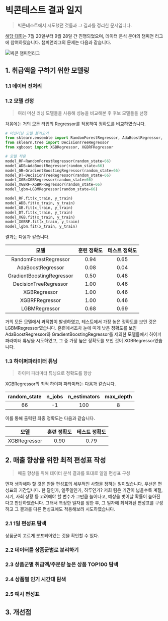 # 빅콘테스트 결과 일지

> 빅콘테스트에서 시도했던 것들과 그 결과를 정리한 문서입니다. 

[해당 대회](https://www.bigcontest.or.kr/index.php)는 7월 20일부터 9월 28일 간 진행되었으며, 데이터 분석 분야의 챔피언 리그에 참여하였습니다. 챔피언리그의 문제는 다음과 같습니다. 

![빅콘 챔피언리그](https://user-images.githubusercontent.com/58945760/96060658-18f8ae00-0ecc-11eb-8ce0-3f5174d89adf.PNG) 

## 1. 취급액을 구하기 위한 모델링

### 1.1 데이터 전처리

### 1.2 모델 선정

> 여러 머신 러닝 모델들을 사용해 성능을 비교해본 후 후보 모델들을 선정

처음에는 거의 모든 타입의 Regressor를 적용하여 정확도를 비교하였습니다.

```python
# 머신러닝 모델 불러오기
from sklearn.ensemble import RandomForestRegressor, AdaBoostRegressor, GradientBoostingRegressor, ExtraTreesRegressor
from sklearn.tree import DecisionTreeRegressor
from xgboost import XGBRegressor, XGBRFRegressor

# 모델 적용
model_RF=RandomForestRegressor(random_state=66)
model_ADB=AdaBoostRegressor(random_state=66)
model_GB=GradientBoostingRegressor(random_state=66)
model_DT=DecisionTreeRegressor(random_state=66)
model_XGB=XGBRegressor(random_state=66)
model_XGBRF=XGBRFRegressor(random_state=66)
model_lgbm=LGBMRegressor(random_state=66)

model_RF.fit(x_train, y_train)
model_ADB.fit(x_train, y_train)
model_GB.fit(x_train, y_train)
model_DT.fit(x_train, y_train)
model_XGB.fit(x_train, y_train)
model_XGBRF.fit(x_train, y_train)
model_lgbm.fit(x_train, y_train)
```

결과는 다음과 같습니다. 

|           모델            | 훈련 정확도 | 테스트 정확도 |
| :-----------------------: | :---------: | :-----------: |
|   RandomForestRegressor   |    0.94     |     0.65      |
|     AdaBoostRegressor     |    0.08     |     0.04      |
| GradientBoostingRegressor |    0.50     |     0.48      |
|   DecisionTreeRegressor   |    1.00     |     0.46      |
|       XGBRegressor        |    1.00     |     0.46      |
|      XGBRFRegressor       |    1.00     |     0.46      |
|       LGBMRegressor       |    0.68     |     0.69      |

거의 모든 모델에서 과적합이 발생하였고, 테스트에서 가장 높은 정확도를 보인 것은 LGBMRegressor였습니다. 훈련에서조차 눈에 띠게 낮은 정확도를 보인 AdaBoostRegressor와 GradientBoostingRegressor를 제외한 모델들에서 하이퍼 파라미터 튜닝을 시도하였고, 그 중 가장 높은 정확도를 보인 것이 XGBRegressor였습니다.



### 1.3 하이퍼파라미터 튜닝

> 하이퍼 파라미터 튜닝으로 정확도를 향상   

 XGBRegressor의 최적 하이퍼 파라미터는 다음과 같습니다.

| random_state | n_jobs | n_estimators | max_depth |
| :----------: | :----: | :----------: | :-------: |
|      66      |   -1   |     100      |     8     |

이를 통해 출력된 최종 정확도는 다음과 같습니다. 

|     모델     | 훈련 정확도 | 테스트 정확도 |
| :----------: | :---------: | :-----------: |
| XGBRegressor |    0.90     |     0.79      |



## 2. 매출 향상을 위한 최적 편성표 작성

> 매출 향상을 위해 데이터 분석 결과를 토대로 일일 편성표 구성 

먼저 생각해야 할 것은 만들 편성표의 세부적인 사항을 정하는 일이었습니다. 우선은 편성표의 기간입니다. 한 달인가, 일주일인가, 하루인가? 저희 팀은 기간이 넓을수록 계절, 시기, 사회 상황 등 고려해야 할 변수가 그만큼 늘어나고, 예상을 벗어날 확률이 높아진다고 판단하였습니다. 그래서 특정한 일자를 정한 후, 그 일자에 최적화된 편성표를 구성하고 그 결과를 다른 편성표에도 적용해보려 시도하였습니다. 

### 2.1 1일 편성표 탐색

상품군이 고르게 분포되어있는 것을 확인할 수 있다.   



### 2.2 데이터를 상품군별로 분리하기 



### 2.3 상품군별 취급액/주문량 높은 상품 TOP100 탐색



### 2.4 상품별 인기 시간대 탐색



### 2.5 예시 편성표



## 3. 개선점

